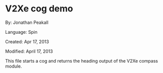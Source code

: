 # V2Xe cog demo

By: Jonathan Peakall

Language: Spin

Created: Apr 17, 2013

Modified: April 17, 2013

This file starts a cog and returns the heading output of the V2Xe compass module.
